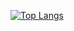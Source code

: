 [![Top Langs](https://github-readme-stats.vercel.app/api/top-langs/?username=art22m&layout=compact&theme=radical&hide=CMake,Makefile)](https://www.youtube.com/watch?v=dQw4w9WgXcQ)


<!--
**art22m/art22m** is a ✨ _special_ ✨ repository because its `README.md` (this file) appears on your GitHub profile.

Here are some ideas to get you started:

- 🔭 I’m currently working on ...
- 🌱 I’m currently learning ...
- 👯 I’m looking to collaborate on ...
- 🤔 I’m looking for help with ...
- 💬 Ask me about ...
- 📫 How to reach me: ...
- 😄 Pronouns: ...
- ⚡ Fun fact: ...
-->
